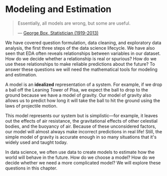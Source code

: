 # Modeling and Estimation

> Essentially, all models are wrong, but some are useful.
>
> — [George Box, Statistician (1919-2013)](https://www.wikiwand.com/en/George_E._P._Box)

We have covered question formulation, data cleaning, and exploratory data
analysis, the first three steps of the data science lifecycle. We have also
seen that EDA often reveals relationships between variables in our dataset. How
do we decide whether a relationship is real or spurious? How do we use these
relationships to make reliable predictions about the future? To answer these
questions we will need the mathematical tools for modeling and estimation.

A model is an **idealized** representation of a system. For example, if we drop
a ball off the Leaning Tower of Pisa, we expect the ball to drop to the ground
because we have a model of gravity. Our model of gravity also allows us to
predict how long it will take the ball to hit the ground using the laws of
projectile motion.

This model represents our system but is simplistic—for example, it leaves out
the effects of air resistance, the gravitational effects of other celestial
bodies, and the buoyancy of air. Because of these unconsidered factors, our
model will almost always make incorrect predictions in real life! Still, the
simple model of gravity is accurate enough in so many situations that it's
widely used and taught today.

In data science, we often use data to create models to estimate how the world
will behave in the future. How do we choose a model? How do we decide whether
we need a more complicated model? We will explore these questions in this
chapter.
